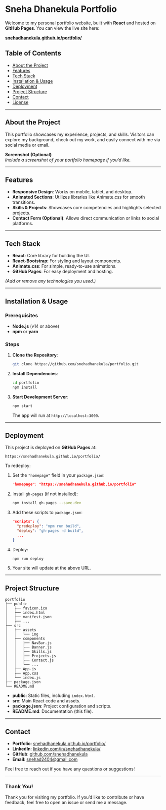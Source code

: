 # Sneha Dhanekula Portfolio

Welcome to my personal portfolio website, built with **React** and hosted on **GitHub Pages**. You can view the live site here:

**[snehadhanekula.github.io/portfolio/](https://snehadhanekula.github.io/portfolio/)**

## Table of Contents

- [About the Project](#about-the-project)
- [Features](#features)
- [Tech Stack](#tech-stack)
- [Installation & Usage](#installation--usage)
- [Deployment](#deployment)
- [Project Structure](#project-structure)
- [Contact](#contact)
- [License](#license)

---

## About the Project

This portfolio showcases my experience, projects, and skills. Visitors can explore my background, check out my work, and easily connect with me via social media or email.

**Screenshot (Optional)**  
*Include a screenshot of your portfolio homepage if you’d like.*

---

## Features

- **Responsive Design**: Works on mobile, tablet, and desktop.
- **Animated Sections**: Utilizes libraries like Animate.css for smooth transitions.
- **Skills & Projects**: Showcases core competencies and highlights selected projects.
- **Contact Form (Optional)**: Allows direct communication or links to social platforms.

---

## Tech Stack

- **React**: Core library for building the UI.
- **React-Bootstrap**: For styling and layout components.
- **Animate.css**: For simple, ready-to-use animations.
- **GitHub Pages**: For easy deployment and hosting.

*(Add or remove any technologies you used.)*

---

## Installation & Usage

### Prerequisites

- **Node.js** (v14 or above)
- **npm** or **yarn**

### Steps

1. **Clone the Repository**:
   ```bash
   git clone https://github.com/snehadhanekula/portfolio.git
   ```
2. **Install Dependencies**:
   ```bash
   cd portfolio
   npm install
   ```
3. **Start Development Server**:
   ```bash
   npm start
   ```
   The app will run at `http://localhost:3000`.

---

## Deployment

This project is deployed on **GitHub Pages** at:
```
https://snehadhanekula.github.io/portfolio/
```

To redeploy:

1. Set the `"homepage"` field in your `package.json`:
   ```json
   "homepage": "https://snehadhanekula.github.io/portfolio"
   ```
2. Install `gh-pages` (if not installed):
   ```bash
   npm install gh-pages --save-dev
   ```
3. Add these scripts to `package.json`:
   ```json
   "scripts": {
     "predeploy": "npm run build",
     "deploy": "gh-pages -d build",
     ...
   }
   ```
4. Deploy:
   ```bash
   npm run deploy
   ```
5. Your site will update at the above URL.

---

## Project Structure

```
portfolio
├── public
│   ├── favicon.ico
│   ├── index.html
│   ├── manifest.json
│   ├── ...
├── src
│   ├── assets
│   │   └── img
│   ├── components
│   │   ├── NavBar.js
│   │   ├── Banner.js
│   │   ├── Skills.js
│   │   ├── Projects.js
│   │   ├── Contact.js
│   │   └── ...
│   ├── App.js
│   ├── App.css
│   └── index.js
├── package.json
└── README.md
```

- **public**: Static files, including `index.html`.
- **src**: Main React code and assets.
- **package.json**: Project configuration and scripts.
- **README.md**: Documentation (this file).

---

## Contact

- **Portfolio**: [snehadhanekula.github.io/portfolio/](https://snehadhanekula.github.io/portfolio/)
- **LinkedIn**: [linkedin.com/in/snehadhanekula/](https://www.linkedin.com/in/snehadhanekula/)
- **GitHub**: [github.com/snehadhanekula](https://github.com/snehadhanekula)
- **Email**: [snehad2404@gmail.com](mailto:snehad2404@gmail.com)

Feel free to reach out if you have any questions or suggestions!

---

### Thank You!

Thank you for visiting my portfolio. If you’d like to contribute or have feedback, feel free to open an issue or send me a message.
